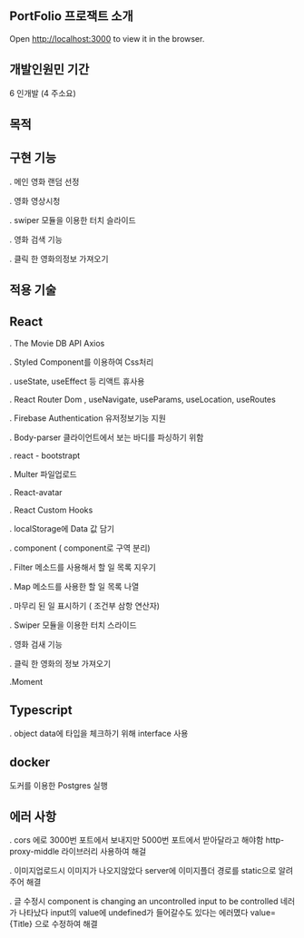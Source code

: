 PortFolio 프로잭트 소개
 ---------------

Open [http://localhost:3000](http://localhost.3000) to view it in the browser.


개발인원민 기간
---------------

6 인개발 (4 주소요)


목적
---------------


구현 기능
---------------

. 메인 영화 랜덤 선정

. 영화 영상시청

. swiper 모듈을 이용한 터치 슬라이드

. 영화 검색 기능

. 클릭 한 영화의정보 가져오기



적용 기술
---------------


React
---------------

. The Movie DB API   Axios

. Styled Component를 이용하여 Css처리

. useState, useEffect 등 리액트 휴사용

. React Router Dom , useNavigate, useParams, useLocation, useRoutes

. Firebase Authentication 유저정보기능 지원

. Body-parser  클라이언트에서 보는 바디를 파싱하기 위함

. react - bootstrapt

. Multer 파일업로드

. React-avatar

. React Custom Hooks

. localStorage에 Data 값 담기

. component ( component로 구역 분리)

. Filter 메소드를 사용해서 할 일 목록 지우기

. Map 메소드를 사용한 할 일 목록 나열

. 마무리 된 일 표시하기 ( 조건부 삼항 연산자)

. Swiper 모듈을 이용한 터치 스라이드

. 영화 검새 기능

. 클릭 한 영화의 정보 가져오기

.Moment



Typescript
---------------

. object data에 타입을 체크하기 위해 interface 사용



docker
------
도커를 이용한 Postgres  실행



에러 사항
------

. cors 에로 3000번 포트에서 보내지만 5000번 포트에서 받아달라고 해야함 http-proxy-middle 라이브러리 사용하여 해걸

. 이미지업로드시 이미지가 나오지않았다 server에 이미지플더 경로를 static으로 알려주어 해결

. 글 수정시 component is changing an uncontrolled input to be controlled 네러가 나타났다  input의 value에 undefined가 들어갈수도 있다는 에러몄다  value={Title} 으로 수정하여 해결

















